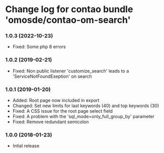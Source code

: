 # Change log for contao bundle 'omosde/contao-om-search'

### 1.0.3 (2022-10-23)

* Fixed: Some php 8 errors

### 1.0.2 (2019-02-21)

 * Fixed: Non public listener 'customize_search' leads to a 'ServiceNotFoundExeption' on search

### 1.0.1 (2019-01-20)

 * Added: Root page now included in export
 * Changed: Set new limits for last keywords (40) and top keywords (30)
 * Fixed: A CSS issue for the root page select field
 * Fixed: A problem with the 'sql_mode=only_full_group_by' parameter
 * Fixed: Remove redundant semicolon

### 1.0.0 (2018-01-23)

 * Intial release